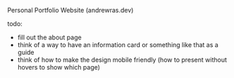 Personal Portfolio Website (andrewras.dev)

todo:
  - fill out the about page
  - think of a way to have an information card or something like that as a guide
  - think of how to make the design mobile friendly (how to present without hovers to show which page)
